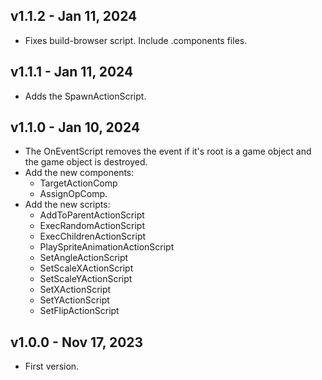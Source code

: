 ## v1.1.2 - Jan 11, 2024

* Fixes build-browser script. Include .components files.

## v1.1.1 - Jan 11, 2024

* Adds the SpawnActionScript.

## v1.1.0 - Jan 10, 2024

* The OnEventScript removes the event if it's root is a game object and the game object is destroyed.
* Add the new components:
    - TargetActionComp
    - AssignOpComp.
* Add the new scripts:
    - AddToParentActionScript
    - ExecRandomActionScript
    - ExecChildrenActionScript 
    - PlaySpriteAnimationActionScript
    - SetAngleActionScript
    - SetScaleXActionScript
    - SetScaleYActionScript
    - SetXActionScript
    - SetYActionScript
    - SetFlipActionScript

## v1.0.0 - Nov 17, 2023

* First version.